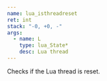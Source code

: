 ```yaml
---
name: lua_isthreadreset
ret: int
stack: "-0, +0, -"
args:
  - name: L
    type: lua_State*
    desc: Lua thread
---
```


Checks if the Lua thread is reset.

